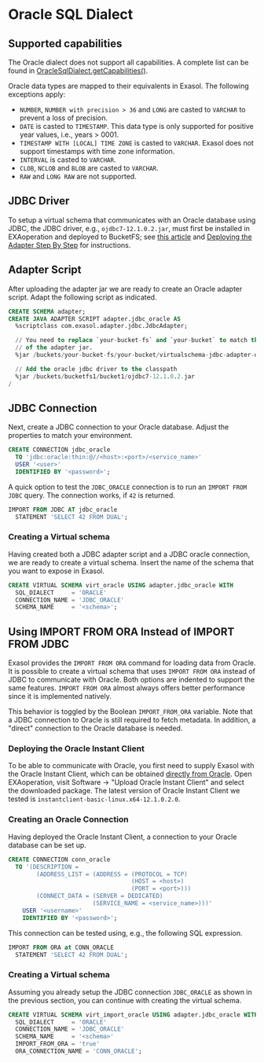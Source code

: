 # Oracle SQL Dialect

## Supported capabilities

The Oracle dialect does not support all capabilities. A complete list can be found in [OracleSqlDialect.getCapabilities()](../../virtualschema-jdbc-adapter/src/main/java/com/exasol/adapter/dialects/impl/OracleSqlDialect.java).

Oracle data types are mapped to their equivalents in Exasol. The following exceptions apply:

- `NUMBER`, `NUMBER with precision > 36` and `LONG` are casted to `VARCHAR` to prevent a loss of precision.
- `DATE` is casted to `TIMESTAMP`. This data type is only supported for positive year values, i.e., years > 0001.
- `TIMESTAMP WITH [LOCAL] TIME ZONE` is casted to `VARCHAR`. Exasol does not support timestamps with time zone information.
- `INTERVAL` is casted to `VARCHAR`.
- `CLOB`, `NCLOB` and `BLOB` are casted to `VARCHAR`.
- `RAW` and `LONG RAW` are not supported.

## JDBC Driver

To setup a virtual schema that communicates with an Oracle database using JDBC, the JDBC driver, e.g., `ojdbc7-12.1.0.2.jar`, must first be installed in EXAoperation and deployed to BucketFS; see [this article](https://www.exasol.com/support/browse/SOL-179#WhichJDBCdriverforOracleshallIuse?) and [Deploying the Adapter Step By Step](../deploying_the_virtual_schema_adapter.md) for instructions.

## Adapter Script

After uploading the adapter jar we are ready to create an Oracle adapter script. Adapt the following script as indicated.

```sql
CREATE SCHEMA adapter;
CREATE JAVA ADAPTER SCRIPT adapter.jdbc_oracle AS
  %scriptclass com.exasol.adapter.jdbc.JdbcAdapter;

  // You need to replace `your-bucket-fs` and `your-bucket` to match the actual location
  // of the adapter jar.
  %jar /buckets/your-bucket-fs/your-bucket/virtualschema-jdbc-adapter-dist-1.4.0.jar;

  // Add the oracle jdbc driver to the classpath
  %jar /buckets/bucketfs1/bucket1/ojdbc7-12.1.0.2.jar
/
```

## JDBC Connection

Next, create a JDBC connection to your Oracle database. Adjust the properties to match your environment.

```sql
CREATE CONNECTION jdbc_oracle
  TO 'jdbc:oracle:thin:@//<host>:<port>/<service_name>'
  USER '<user>'
  IDENTIFIED BY '<password>';
```

A quick option to test the `JDBC_ORACLE` connection is to run an `IMPORT FROM JDBC` query. The connection works, if `42` is returned.

```sql
IMPORT FROM JDBC AT jdbc_oracle
  STATEMENT 'SELECT 42 FROM DUAL';
```

### Creating a Virtual schema

Having created both a JDBC adapter script and a JDBC oracle connection, we are ready to create a virtual schema. Insert the name of the schema that you want to expose in Exasol.

```sql
CREATE VIRTUAL SCHEMA virt_oracle USING adapter.jdbc_oracle WITH
  SQL_DIALECT     = 'ORACLE'
  CONNECTION_NAME = 'JDBC_ORACLE'
  SCHEMA_NAME     = '<schema>';
```

## Using IMPORT FROM ORA Instead of IMPORT FROM JDBC

Exasol provides the `IMPORT FROM ORA` command for loading data from Oracle. It is possible to create a virtual schema that uses `IMPORT FROM ORA` instead of JDBC to communicate with Oracle. Both options are indented to support the same features. `IMPORT FROM ORA` almost always offers better performance since it is implemented natively.

This behavior is toggled by the Boolean `IMPORT_FROM_ORA` variable. Note that a JDBC connection to Oracle is still required to fetch metadata. In addition, a "direct" connection to the Oracle database is needed.

### Deploying the Oracle Instant Client

To be able to communicate with Oracle, you first need to supply Exasol with the Oracle Instant Client, which can be obtained [directly from Oracle](http://www.oracle.com/technetwork/database/database-technologies/instant-client/overview/index.html). Open EXAoperation, visit Software -> "Upload Oracle Instant Client" and select the downloaded package. The latest version of Oracle Instant Client we tested is `instantclient-basic-linux.x64-12.1.0.2.0`.

### Creating an Oracle Connection

Having deployed the Oracle Instant Client, a connection to your Oracle database can be set up.

```sql
CREATE CONNECTION conn_oracle
  TO '(DESCRIPTION =
		(ADDRESS_LIST = (ADDRESS = (PROTOCOL = TCP)
                                   (HOST = <host>)
                                   (PORT = <port>)))
		(CONNECT_DATA = (SERVER = DEDICATED)
                        (SERVICE_NAME = <service_name>)))'
	USER '<username>'
	IDENTIFIED BY '<password>';
```

This connection can be tested using, e.g., the following SQL expression.

```sql
IMPORT FROM ORA at CONN_ORACLE
  STATEMENT 'SELECT 42 FROM DUAL';
```

### Creating a Virtual schema

Assuming you already setup the JDBC connection `JDBC_ORACLE` as shown in the previous section, you can continue with creating the virtual schema.

```sql
CREATE VIRTUAL SCHEMA virt_import_oracle USING adapter.jdbc_oracle WITH
  SQL_DIALECT     = 'ORACLE'
  CONNECTION_NAME = 'JDBC_ORACLE'
  SCHEMA_NAME     = '<schema>'
  IMPORT_FROM_ORA = 'true'
  ORA_CONNECTION_NAME = 'CONN_ORACLE';
```
